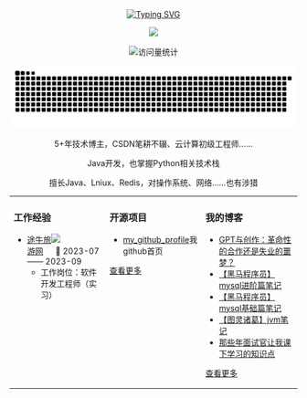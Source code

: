   
   <div align="center">
    <a href="https://blog.csdn.net/aiwandianao?type=blog">
      <img src="https://readme-typing-svg.demolab.com?font=Fira+Code&pause=1000&width=435&lines=你好&center=true&size=27" alt="Typing SVG" />
    </a>
  </div>
	<p align="center">
	  <img src="https://cdn.jsdelivr.net/gh/aiwandianao/aiwandianao/assets/images/coding.gif" /><br>
	</p>
  <div align="center">
    <img src="https://komarev.com/ghpvc/?username=aiwandianao&label=Views&color=0e75b6&style=flat" alt="访问量统计" />
  </div>

<p align="center">
  <img src="https://github.com/aiwandianao/aiwandianao/blob/output/github-contribution-grid-snake.svg"/>
</p>	

</div>

<p align="center"> 5+年技术博主，CSDN笔耕不辍、云计算初级工程师…… </p>  
<p align="center"> Java开发，也掌握Python相关技术栈  </p>  
<p align="center"> 擅长Java、Lniux、Redis，对操作系统、网络......也有涉猎</p>  
<table align="center">
<td valign="top" width="33%">

### 工作经验  

<img align="right" width="88" src="https://cdn.jsdelivr.net/gh/aiwandianao/aiwandianao/assets/images/tuniu.png" />

- [途牛旅游网](https://www.tuniu.com/) &emsp; 📌 2023-07 —— 2023-09
  - 工作岗位：软件开发工程师（实习）

</td>


<td valign="top" width="33%">


### 开源项目  
- [my_github_profile](https://github.com/aiwandianao/aiwandianao)我github首页	
  

[查看更多](https://github.com/aiwandianao/)	 

</td>

<td valign="top" width="33%">

### 我的博客
- [GPT与创作：革命性的合作还是失业的噩梦？](https://blog.csdn.net/aiwandianao/article/details/134094259)
- [【黑马程序员】mysql进阶篇笔记](https://blog.csdn.net/aiwandianao/article/details/134054021)
- [【黑马程序员】mysql基础篇笔记](https://blog.csdn.net/aiwandianao/article/details/134053204)
- [【图灵诸葛】jvm笔记](https://blog.csdn.net/aiwandianao/article/details/133990579)
- [那些年面试官让我课下学习的知识点](https://blog.csdn.net/aiwandianao/article/details/133754906)

[查看更多](https://aiwandianao.blog.csdn.net/)
</table>
